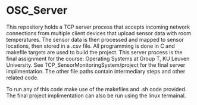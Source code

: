# OSC_Server
This repository holds a TCP server process that accepts incoming network connections from multiple client devices that upload sensor data with room temperatures. 
The sensor data is then processed and mapped to sensor locations, then stored in a .csv file. 
All programming is done in C and makefile targets are used to build the project.
This server process is the final assignment for the course: Operating Systems at Group T, KU Leuven University.
See TCP_SensorMonitoringSystem/project for the final server implimentation.
The other file paths contain intermediary steps and other related code.

To run any of this code make use of the makefiles and .sh code provided. The final project implimentation can also be run using the linux termainal.
